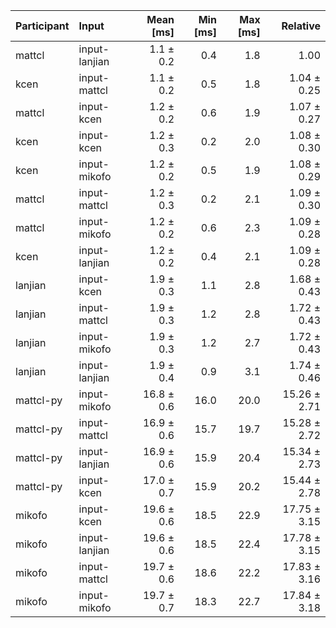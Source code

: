 | Participant | Input | Mean [ms] | Min [ms] | Max [ms] | Relative |
|:---|:---|---:|---:|---:|---:|
| mattcl | input-lanjian | 1.1 ± 0.2 | 0.4 | 1.8 | 1.00 |
| kcen | input-mattcl | 1.1 ± 0.2 | 0.5 | 1.8 | 1.04 ± 0.25 |
| mattcl | input-kcen | 1.2 ± 0.2 | 0.6 | 1.9 | 1.07 ± 0.27 |
| kcen | input-kcen | 1.2 ± 0.3 | 0.2 | 2.0 | 1.08 ± 0.30 |
| kcen | input-mikofo | 1.2 ± 0.2 | 0.5 | 1.9 | 1.08 ± 0.29 |
| mattcl | input-mattcl | 1.2 ± 0.3 | 0.2 | 2.1 | 1.09 ± 0.30 |
| mattcl | input-mikofo | 1.2 ± 0.2 | 0.6 | 2.3 | 1.09 ± 0.28 |
| kcen | input-lanjian | 1.2 ± 0.2 | 0.4 | 2.1 | 1.09 ± 0.28 |
| lanjian | input-kcen | 1.9 ± 0.3 | 1.1 | 2.8 | 1.68 ± 0.43 |
| lanjian | input-mattcl | 1.9 ± 0.3 | 1.2 | 2.8 | 1.72 ± 0.43 |
| lanjian | input-mikofo | 1.9 ± 0.3 | 1.2 | 2.7 | 1.72 ± 0.43 |
| lanjian | input-lanjian | 1.9 ± 0.4 | 0.9 | 3.1 | 1.74 ± 0.46 |
| mattcl-py | input-mikofo | 16.8 ± 0.6 | 16.0 | 20.0 | 15.26 ± 2.71 |
| mattcl-py | input-mattcl | 16.9 ± 0.6 | 15.7 | 19.7 | 15.28 ± 2.72 |
| mattcl-py | input-lanjian | 16.9 ± 0.6 | 15.9 | 20.4 | 15.34 ± 2.73 |
| mattcl-py | input-kcen | 17.0 ± 0.7 | 15.9 | 20.2 | 15.44 ± 2.78 |
| mikofo | input-kcen | 19.6 ± 0.6 | 18.5 | 22.9 | 17.75 ± 3.15 |
| mikofo | input-lanjian | 19.6 ± 0.6 | 18.5 | 22.4 | 17.78 ± 3.15 |
| mikofo | input-mattcl | 19.7 ± 0.6 | 18.6 | 22.2 | 17.83 ± 3.16 |
| mikofo | input-mikofo | 19.7 ± 0.7 | 18.3 | 22.7 | 17.84 ± 3.18 |
